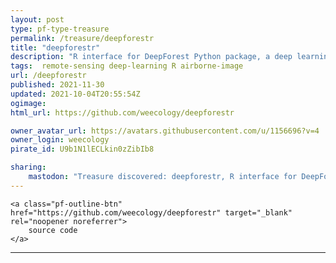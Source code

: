 ```yaml
---
layout: post
type: pf-type-treasure
permalink: /treasure/deepforestr
title: "deepforestr"
description: "R interface for DeepForest Python package, a deep learning package detecting individual organisms in airborne RGB images."
tags:  remote-sensing deep-learning R airborne-image
url: /deepforestr
published: 2021-11-30
updated: 2021-10-04T20:55:54Z
ogimage: 
html_url: https://github.com/weecology/deepforestr

owner_avatar_url: https://avatars.githubusercontent.com/u/1156696?v=4
owner_login: weecology
pirate_id: U9b1N1lECLkin0zZibIb8

sharing:
    mastodon: "Treasure discovered: deepforestr, R interface for DeepForest Python package, a deep learning package detecting individual organisms in airborne RGB images."
---
```


<div class="text-center">
    
    <a class="pf-outline-btn" href="https://github.com/weecology/deepforestr" target="_blank" rel="noopener noreferrer">
        source code
    </a>
    
    
</div>





<div class="pf-night-sky-spacer">
    <div id="pf-night-sky" data-stars="1" data-owner="weecology" data-repo="deepforestr">
        <div id="pf-open-dialog" class="pf-meta-star pf-star-todo"></div>
        <dialog id="pf-star-dialog">
            Star this Repository to putt a smile on the Developers face.
            <div class="pf-row">
                <div class="pf-grow"></div>
                <div><a class="pf-unterlines" href="https://github.com/weecology/deepforestr" target="_blank">VISIT REPOSITORY</a></div>
            </div>
        </dialog>
    </div>
</div>

<hr class="gf-seperator">
